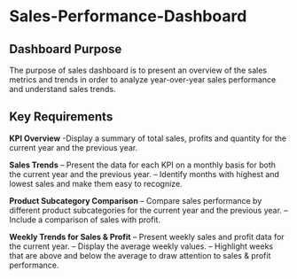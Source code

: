 # Sales-Performance-Dashboard

## Dashboard Purpose
The purpose of sales dashboard is to present an overview of the sales metrics and trends in order to analyze year-over-year sales performance and understand sales trends.

## Key Requirements

**KPI Overview**
 -Display a summary of total sales, profits and quantity for the current year and the previous year.

**Sales Trends**
 – Present the data for each KPI on a monthly basis for both the current year and the previous year.
 – Identify months with highest and lowest sales and make them easy to recognize.

**Product Subcategory Comparison**
 – Compare sales performance by different product subcategories for the current year and the previous year.
 – Include a comparison of sales with profit.

**Weekly Trends for Sales & Profit**
 – Present weekly sales and profit data for the current year.
 – Display the average weekly values.
 – Highlight weeks that are above and below the average to draw attention to sales & profit performance.

